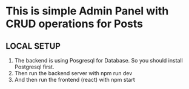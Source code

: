 # This is simple Admin Panel with CRUD operations for Posts

## LOCAL SETUP

1.  The backend is using Posgresql for Database. So you should install Postgresql first.
2.  Then run the backend server with npm run dev
3.  And then run the frontend (react) with npm start